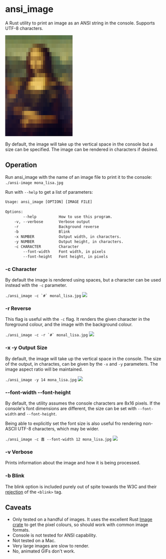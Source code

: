 # ansi_image
A Rust utility to print an image as an ANSI string in the console. Supports UTF-8 characters.

![](doc/images/basic.png)

By default, the image will take up the vertical space in the console but a size can be specified. The image can be rendered in characters if desired.

## Operation

Run ansi_image with the name of an image file to print it to the console: `./ansi-image mona_lisa.jpg`

Run with ```--help``` to get a list of parameters:
```
Usage: ansi_image [OPTION] [IMAGE FILE]

Options:
        --help          How to use this program.
    -v, --verbose       Verbose output
    -r                  Background reverse
    -b                  Blink
    -x NUMBER           Output width, in characters.
    -y NUMBER           Output height, in characters.
    -c CHARACTER        Character
        --font-width    Font width, in pixels
        --font-height   Font height, in pixels
```

### -c Character
By default the image is rendered using spaces, but a character can be used instead with the `-c` parameter.

```./ansi_image -c `#` monal_lisa.jpg```
![](doc/images/char.png)

### -r Reverse
This flag is useful with the `-c` flag. It renders the given character in the foreground colour, and the image with the background colour.

```./ansi_image -c -r `#` monal_lisa.jpg```
![](doc/images/reverse.png)

### -x -y Output Size

By default, the image will take up the vertical space in the console. The size of the output, in charactes, can be given by the `-x` and `-y` parameters. The image aspect ratio will be maintained.

```./ansi_image -y 14 mona_lisa.jpg```
![](doc/images/small.png)

### --font-width --font-height

By default, the utility assumes the console characters are 8x16 pixels. If the console's font dimensions are different, the size can be set with `--font-width` and `--font-height`. 

Being able to explicitly set the font size is also useful fro rendering non-ASCII UTF-8 characters, which may be wider.

```./ansi_image -c 喜 --font-width 12 mona_lisa.jpg```
![](doc/images/font-width.png)

### -v Verbose
Prints information about the image and how it is being processed.

### -b Blink
The blink option is included purely out of spite towards the W3C and their [rejection](https://www.w3.org/2021/04/pressrelease-blink.html.en) of the `<blink>` tag.

## Caveats

- Only tested on a handful of images. It uses the excellent Rust [Image crate](https://crates.io/crates/image) to get the pixel colours, so should work with common image formats.
- Console is not tested for ANSI capability.
- Not tested on a Mac.
- Very large images are slow to render.
- No, animated GIFs don't work.

